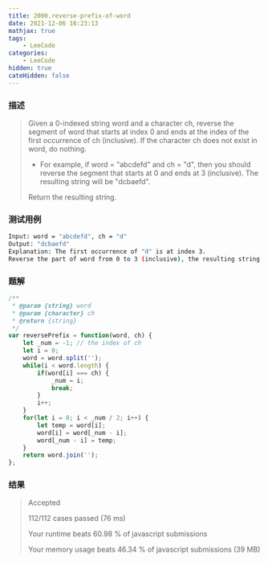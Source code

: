 ```yaml
---
title: 2000.reverse-prefix-of-word
date: 2021-12-06 16:23:13
mathjax: true
tags:
    - LeeCode
categories: 
    - LeeCode
hidden: true
cateHidden: false
---
```


### 描述

> Given a 0-indexed string word and a character ch, reverse the segment of word that starts at index 0 and ends at the index of the first occurrence of ch (inclusive). If the character ch does not exist in word, do nothing.
> 
> - For example, if word = "abcdefd" and ch = "d", then you should reverse the segment that starts at 0 and ends at 3 (inclusive). The resulting string will be "dcbaefd".
> 
> Return the resulting string.


### 测试用例

```bash
Input: word = "abcdefd", ch = "d"
Output: "dcbaefd"
Explanation: The first occurrence of "d" is at index 3. 
Reverse the part of word from 0 to 3 (inclusive), the resulting string is "dcbaefd".
```

### 题解

```js
/**
 * @param {string} word
 * @param {character} ch
 * @return {string}
 */
var reversePrefix = function(word, ch) {
    let _num = -1; // the index of ch
    let i = 0;
    word = word.split('');
    while(i < word.length) {
        if(word[i] === ch) {
            _num = i;
            break;
        }
        i++;
    }
    for(let i = 0; i < _num / 2; i++) {
        let temp = word[i];
        word[i] = word[_num - i];
        word[_num - i] = temp;
    }
    return word.join('');
};
```

### 结果

> Accepted
> 
> 112/112 cases passed (76 ms)
> 
> Your runtime beats 60.98 % of javascript submissions
> 
> Your memory usage beats 46.34 % of javascript submissions (39 MB)